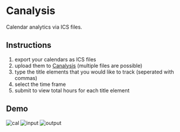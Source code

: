 # Canalysis
Calendar analytics via ICS files.

## Instructions

1. export your calendars as ICS files
2. upload them to [Canalysis](https://canalysis.pythonanywhere.com/) (multiple files are possible)
3. type the title elements that you would like to track (seperated with commas)
4. select the time frame
5. submit to view total hours for each title element

## Demo

![cal](https://github.com/noelkronenberg/canalysis/assets/79874249/1488359b-117c-4d69-b675-5fc1c5915e89)
![input](https://github.com/noelkronenberg/canalysis/assets/79874249/b3752745-5b57-4fce-ae1f-6a1deb8bb731)
![output](https://github.com/noelkronenberg/canalysis/assets/79874249/36f82fc2-2ea5-43a2-9a9e-cc547df06589)
